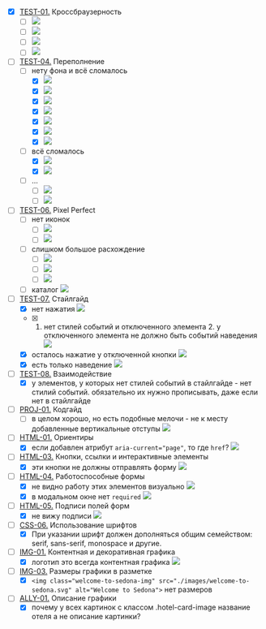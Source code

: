 - [x] [TEST-01.](https://up.htmlacademy.ru/htmlcss/35/criteries#TEST-01) Кроссбраузерность
	- [ ] ![](https://d1.skrinshoter.ru/s/161122/qmNhMIRc.jpg)
	- [ ] ![](https://d1.skrinshoter.ru/s/161122/0pQq1NY2.jpg)
	- [ ] ![](https://d1.skrinshoter.ru/s/161122/Ir7kY5I6.jpg)
	- [ ] ![](https://d1.skrinshoter.ru/s/161122/pbhnNEs2.jpg)
- [ ] [TEST-04.](https://up.htmlacademy.ru/htmlcss/35/criteries#TEST-04) Переполнение
	- [ ] нету фона и всё сломалось
		- [x] ![](https://skr.sh/s/161122/1CnKRqUA.jpg)
		- [x] ![](https://skr.sh/s/161122/anqindD2.jpg)
		- [x] ![](https://skr.sh/s/161122/FntOCOIR.jpg)
		- [x] ![](https://skr.sh/s/161122/fcw16ayW.jpg)
		- [x] ![](https://skr.sh/s/161122/F3n0uIOb.jpg)
		- [x] ![](https://skr.sh/s/161122/elFz7ZMk.jpg)
		- [x] ![](https://skr.sh/s/161122/PvPx9flU.jpg)
	- [ ] всё сломалось
		- [x] ![](https://skr.sh/s/161122/GxolMTDw.jpg)
		- [x] ![](https://skr.sh/s/161122/dFg2krkO.jpg)
	- [ ] …
		- [ ] ![](https://skr.sh/s/161122/LZZLkLkd.jpg)
		- [ ] ![](https://skr.sh/s/161122/KWRiHDpO.jpg)
- [ ] [TEST-06.](https://up.htmlacademy.ru/htmlcss/35/criteries#TEST-06) Pixel Perfect
	- [ ] нет иконок
		- [ ] ![](https://skr.sh/s/161122/z2zPTovw.jpg)
		- [ ] ![](https://skr.sh/s/161122/Og7tFB1U.jpg)
	- [ ] слишком большое расхождение
		- [ ] ![](https://skr.sh/s/161122/MkrU5Q96.jpg)
		- [ ] ![](https://skr.sh/s/161122/D8uinkg1.jpg)
		- [ ] ![](https://skr.sh/s/161122/eY0FgQOF.jpg)
	- [ ] каталог
		![](https://skr.sh/s/161122/moRFeu0C.jpg)
- [ ] [TEST-07.](https://up.htmlacademy.ru/htmlcss/35/criteries#TEST-07) Стайлгайд
	- [x] нет нажатия
		![](https://skr.sh/s/161122/0X61Fpty.jpg)
	- [x] 1. нет стилей событий и отключенного элемента 2. у отключенного элемента не должно быть событий наведения
		![](https://skr.sh/s/161122/Ds4p7Lpf.jpg)
	- [x] осталось нажатие у отключенной кнопки
		![](https://skr.sh/s/161122/pMjPEfPY.jpg)
	- [x] есть только наведение
		![](https://skr.sh/s/161122/SPvsqhP9.jpg)
- [ ] [TEST-08.](https://up.htmlacademy.ru/htmlcss/35/criteries#TEST-08) Взаимодействие
	- [x] у элементов, у которых нет стилей событий в стайлгайде - нет стилий событий. обязательно их нужно прописывать, даже если нет в стайлгайде
- [ ] [PROJ-01.](https://up.htmlacademy.ru/htmlcss/35/criteries#PROJ-01) Кодгайд
	- [ ] в целом хорошо, но есть подобные мелочи - не к месту добавленные вертикальные отступы
		![](https://skr.sh/s/161122/8fyQ0Hjs.jpg)
- [ ] [HTML-01.](https://up.htmlacademy.ru/htmlcss/35/criteries#HTML-01) Ориентиры
	- [x] если добавлен атрибут `aria-current="page"`, то где `href`?
		![](https://skr.sh/s/161122/X6xmWGLv.jpg)
- [ ] [HTML-03.](https://up.htmlacademy.ru/htmlcss/35/criteries#HTML-03) Кнопки, ссылки и интерактивные элементы
	- [x] эти кнопки не должны отправлять форму
		![](https://skr.sh/s/161122/cddqw4q6.jpg)
- [ ] [HTML-04.](https://up.htmlacademy.ru/htmlcss/35/criteries#HTML-04) Работоспособные формы
	- [x] не видно работу этих элементов визуально
		![](https://skr.sh/s/161122/yOJwZmp2.jpg)
	- [x] в модальном окне нет `required`
		![](https://skr.sh/s/161122/zSGroQ9p.jpg)
- [ ] [HTML-05.](https://up.htmlacademy.ru/htmlcss/35/criteries#HTML-05) Подписи полей форм
	- [x] не вижу подписи
		![](https://skr.sh/s/161122/nHdBdiQZ.jpg)
- [ ] [CSS-06.](https://up.htmlacademy.ru/htmlcss/35/criteries#CSS-06) Использование шрифтов
	- [x] При указании шрифт должен дополняться общим семейством: serif, sans-serif, monospace и другие.
- [ ] [IMG-01.](https://up.htmlacademy.ru/htmlcss/35/criteries#IMG-01) Контентная и декоративная графика
	- [x] логотип это всегда контентная графика
		![](https://skr.sh/s/161122/20ZPjPCk.jpg)
- [ ] [IMG-03.](https://up.htmlacademy.ru/htmlcss/35/criteries#IMG-03) Размеры графики в разметке
	- [x] `<img class="welcome-to-sedona-img" src="./images/welcome-to-sedona.svg" alt="Welcome to Sedona">` нет размеров
- [ ] [ALLY-01.](https://up.htmlacademy.ru/htmlcss/35/criteries#ALLY-01) Описание графики
	- [x] почему у всех картинок с классом .hotel-card-image название отеля а не описание картинки?
